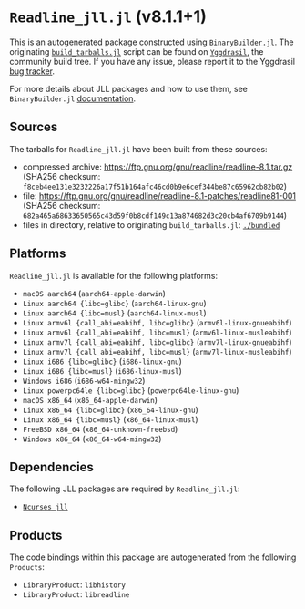 # `Readline_jll.jl` (v8.1.1+1)

This is an autogenerated package constructed using [`BinaryBuilder.jl`](https://github.com/JuliaPackaging/BinaryBuilder.jl). The originating [`build_tarballs.jl`](https://github.com/JuliaPackaging/Yggdrasil/blob/92969932935b17a109e50a8b62bdcf0523df5e27/R/Readline/build_tarballs.jl) script can be found on [`Yggdrasil`](https://github.com/JuliaPackaging/Yggdrasil/), the community build tree.  If you have any issue, please report it to the Yggdrasil [bug tracker](https://github.com/JuliaPackaging/Yggdrasil/issues).

For more details about JLL packages and how to use them, see `BinaryBuilder.jl` [documentation](https://juliapackaging.github.io/BinaryBuilder.jl/dev/jll/).

## Sources

The tarballs for `Readline_jll.jl` have been built from these sources:

* compressed archive: https://ftp.gnu.org/gnu/readline/readline-8.1.tar.gz (SHA256 checksum: `f8ceb4ee131e3232226a17f51b164afc46cd0b9e6cef344be87c65962cb82b02`)
* file: https://ftp.gnu.org/gnu/readline/readline-8.1-patches/readline81-001 (SHA256 checksum: `682a465a68633650565c43d59f0b8cdf149c13a874682d3c20cb4af6709b9144`)
* files in directory, relative to originating `build_tarballs.jl`: [`./bundled`](https://github.com/JuliaPackaging/Yggdrasil/tree/92969932935b17a109e50a8b62bdcf0523df5e27/R/Readline/bundled)

## Platforms

`Readline_jll.jl` is available for the following platforms:

* `macOS aarch64` (`aarch64-apple-darwin`)
* `Linux aarch64 {libc=glibc}` (`aarch64-linux-gnu`)
* `Linux aarch64 {libc=musl}` (`aarch64-linux-musl`)
* `Linux armv6l {call_abi=eabihf, libc=glibc}` (`armv6l-linux-gnueabihf`)
* `Linux armv6l {call_abi=eabihf, libc=musl}` (`armv6l-linux-musleabihf`)
* `Linux armv7l {call_abi=eabihf, libc=glibc}` (`armv7l-linux-gnueabihf`)
* `Linux armv7l {call_abi=eabihf, libc=musl}` (`armv7l-linux-musleabihf`)
* `Linux i686 {libc=glibc}` (`i686-linux-gnu`)
* `Linux i686 {libc=musl}` (`i686-linux-musl`)
* `Windows i686` (`i686-w64-mingw32`)
* `Linux powerpc64le {libc=glibc}` (`powerpc64le-linux-gnu`)
* `macOS x86_64` (`x86_64-apple-darwin`)
* `Linux x86_64 {libc=glibc}` (`x86_64-linux-gnu`)
* `Linux x86_64 {libc=musl}` (`x86_64-linux-musl`)
* `FreeBSD x86_64` (`x86_64-unknown-freebsd`)
* `Windows x86_64` (`x86_64-w64-mingw32`)

## Dependencies

The following JLL packages are required by `Readline_jll.jl`:

* [`Ncurses_jll`](https://github.com/JuliaBinaryWrappers/Ncurses_jll.jl)

## Products

The code bindings within this package are autogenerated from the following `Products`:

* `LibraryProduct`: `libhistory`
* `LibraryProduct`: `libreadline`
